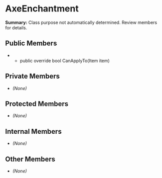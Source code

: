 # AxeEnchantment

**Summary:** Class purpose not automatically determined. Review members for details.

## Public Members
- - public override bool CanApplyTo(Item item)

## Private Members
- *(None)*

## Protected Members
- *(None)*

## Internal Members
- *(None)*

## Other Members
- *(None)*

